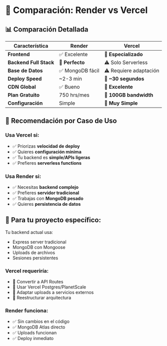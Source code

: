 # 🚀 Comparación: Render vs Vercel

## 📊 Comparación Detallada

| Característica         | Render           | Vercel                 |
| ---------------------- | ---------------- | ---------------------- |
| **Frontend**           | ✅ Excelente     | 🌟 **Especializado**   |
| **Backend Full Stack** | 🌟 **Perfecto**  | ⚠️ Solo Serverless     |
| **Base de Datos**      | ✅ MongoDB fácil | ⚠️ Requiere adaptación |
| **Deploy Speed**       | ~2-3 min         | 🌟 **~30 segundos**    |
| **CDN Global**         | ✅ Bueno         | 🌟 **Excelente**       |
| **Plan Gratuito**      | 750 hrs/mes      | 🌟 **100GB bandwidth** |
| **Configuración**      | Simple           | 🌟 **Muy Simple**      |

## 🎯 Recomendación por Caso de Uso

### **Usa Vercel si:**

- ✅ Priorizas **velocidad de deploy**
- ✅ Quieres **configuración mínima**
- ✅ Tu backend es **simple/APIs ligeras**
- ✅ Prefieres **serverless functions**

### **Usa Render si:**

- ✅ Necesitas **backend complejo**
- ✅ Prefieres **servidor tradicional**
- ✅ Trabajas con **MongoDB pesado**
- ✅ Quieres **persistencia de datos**

## 🔄 Para tu proyecto específico:

Tu backend actual usa:

- Express server tradicional
- MongoDB con Mongoose
- Uploads de archivos
- Sesiones persistentes

### **Vercel requeriría:**

- 🔄 Convertir a API Routes
- 🔄 Usar Vercel Postgres/PlanetScale
- 🔄 Adaptar uploads a servicios externos
- 🔄 Reestructurar arquitectura

### **Render funciona:**

- ✅ Sin cambios en el código
- ✅ MongoDB Atlas directo
- ✅ Uploads funcionan
- ✅ Deploy inmediato

